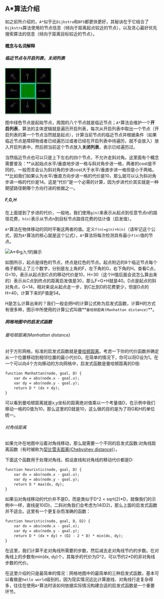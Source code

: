 ## A*算法介绍

如之前所介绍的，```A*```似乎比```Dijkstra```和```BFS```都更快更好，其秘诀在于它结合了```Dijkstra```算法使用的节点信息（倾向于距离起点较近的节点），以及贪心最好优先搜索算法的信息（倾向于距离目标较近的节点）。

#### 概念与名词解释

##### 临近节点与开启列表，关闭列表

![临近节点与开启列表](../../../images/routing_astar_3.jpg)

图中绿色节点是起始节点，周围的八个节点就是临近节点；```A*```算法会维护一个**开启列表**，算法的主体逻辑就是遍历开启列表，每次从开启列表中取出一个节点（开启列表的第一个节点当然就是起点），计算当前节点的临近节点并根据条件（如果临近节点是障碍物或者已经遍历过或者已经在开启列表中待遍历，就不会放入）放入开启列表中，然后把当前这个节点放入**关闭列表**，表示已经遍历过。

当然临近节点也可以只是上下左右的四个节点，不允许走斜对角。这里面有个概念需要普及：**从起始点水平/垂直地步进一格与斜对角步进一格，两者的cost是不同的，一般而言会认为斜对角的步进cost大于水平/垂直步进一格但是小于两格。**比如我们如果认为水平/垂直方向步进一格的代价是10，那么就可以认为斜对角步进一格的代价是14。这是“代价”是一个必需的计算，因为步进代价其实就是一种期望路径朝哪个方向行进的依据之一。

##### F,G,H

在上面提到了步进的代价，一般地，我们使用```g(n)```来表示从起点到任意节点n的路径花费，```h(n)```表示从节点n到目标节点路径花费的估计值（启发值）。

```A*```算法在物体移动的同时平衡这两者的值。定义```f(n)=g(n)+h(n)```（请牢记这个公式，因为```A*```算法的核心就是这个公式），```A*```算法将每次检测具有最小```f(n)```值的节点。

![A*中g,h,f的展示](../../../images/routing_astar_4.jpg)

如图所示，起点是绿色的节点，终点是红色的节点。起点附近的8个临近节点每个格子都标上了三个数字，分别是左上角的F，左下角的G，右下角的H。查看C点，G=10，表示从起点到C点的移动代价是10，H=30（这个H值后面会说怎么算出来的）表示从C点到终点的距离启发值是30，那么F=G+H就是40。D点是起点的斜对角点，G=14，相对来说从起点走一步，到C比到D的花费更少，但是D点的H=40，计算下来的F值是54。

H是怎么计算出来的？我们一般会把H的计算公式称为启发式函数，计算H的方式有很多种，图示中所使用的计算公式叫做**```曼哈顿距离(Manhattan distance)```**。

##### 网格地图中的启发式函数

###### 曼哈顿距离(Manhattan distance)

对于方形网格，标准的启发式函数就是[曼哈顿距离](http://en.wikipedia.org/wiki/Taxicab_geometry)。考虑一下你的代价函数并确定从一个位置移动到相邻位置的最小代价D。在简单的情况下，你可以将D设为1。在一个可以向4个方向移动的方向网格中，启发式函数是曼哈顿距离的D倍:

    function Manhattan(node, goal, D) {
        var dx = abs(node.x - goal.x);
        var dy = abs(node.y - goal.y);
        return D * (dx + dy);
    }

可以看到曼哈顿距离就是x,y坐标的距离绝对值乘以一个考量值D，在示例中我们移动一格的G值为10，那么这里的D就是10，这么做的目的是为了将G和H的单位统一。

###### 对角线距离

如果允许在地图中沿着对角线移动，那么就需要一个不同的启发式函数:对角线距离函数（有时被称为[契比雪夫距离(Chebyshev distance)](http://en.wikipedia.org/wiki/Chebyshev_distance)）。

下面这个函数用于处理对角线，假设直线和对角线的移动代价都是D:


    function heuristic(node, goal, D) {
        var dx = abs(node.x - goal.x);
        var dy = abs(node.y - goal.y);
        return D * max(dx, dy);
    }

如果沿对角线移动的代价并不是D，而是类似于D^2 = sqrt(2)*D，就像我们的示例中一样，直线是10(D)，二斜对角我们会考虑为14(D2)，那么上面的启发式函数并不适合。这里有一个更复杂而准确的函数：

    function heuristic(node, goal, D, D2) {
        var dx = abs(node.x - goal.x);
        var dy = abs(node.y - goal.y);
        return D * (dx + dy) + (D2 - 2 * D) * min(dx, dy);
    }

在这里，我们计算不走对角线所需要的步数，然后减去走对角线节约的步数。在对角线上的步数有min(dx, dy)个，其每步的代价为D^2，可以节约2*D的非对角线步数的代价。

在这里介绍的只是最简单的情况：网格地图中的最简单的三种启发式函数，基本可以看做是```hello world```级别的，因为现实情况远比计算直线、对角线行走复杂得多，往往在使用```A*```算法时该如何依据实际情况构建合适的启发式函数是一个重要环节。
